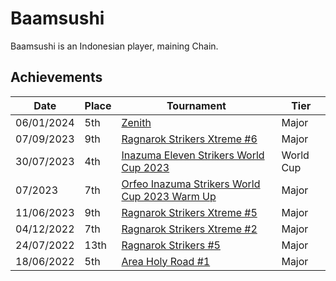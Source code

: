 # Baamsushi

Baamsushi is an Indonesian player, maining Chain. 

## Achievements

| Date | Place | Tournament | Tier |
| - | - | - | - |
| 06/01/2024 | 5th | [Zenith](/inapedia/tournaments/misc/zenith.md) | Major |
| 07/09/2023 | 9th | [Ragnarok Strikers Xtreme #6](/inapedia/tournaments/ragna/ragnax6.md) | Major |
| 30/07/2023 | 4th | [Inazuma Eleven Strikers World Cup 2023](/inapedia/tournaments/worldcup23.md) | World Cup |
| 07/2023 | 7th | [Orfeo Inazuma Strikers World Cup 2023 Warm Up](/inapedia/tournaments/misc/orfeowc.md) | Major |
| 11/06/2023 | 9th | [Ragnarok Strikers Xtreme #5](/inapedia/tournaments/ragna/ragnax5.md) | Major |
| 04/12/2022 | 7th | [Ragnarok Strikers Xtreme #2](/inapedia/tournaments/ragna/ragnax2.md) | Major |
| 24/07/2022 | 13th | [Ragnarok Strikers #5](/inapedia/tournaments/ragna/ragna5.md) | Major |
| 18/06/2022 | 5th | [Area Holy Road #1](/inapedia/tournaments/misc/holyroad1.md) | Major |

